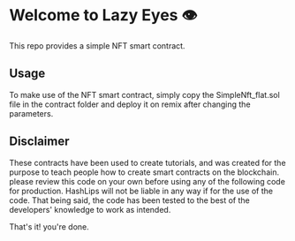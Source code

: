 # Welcome to Lazy Eyes 👁
This repo provides a simple NFT smart contract.

## Usage
To make use of the NFT smart contract, simply copy the SimpleNft_flat.sol file in the contract folder and deploy it on remix after changing the parameters.

## Disclaimer
These contracts have been used to create tutorials,
and was created for the purpose to teach people
how to create smart contracts on the blockchain.
please review this code on your own before using any of
the following code for production.
HashLips will not be liable in any way if for the use
of the code. That being said, the code has been tested
to the best of the developers' knowledge to work as intended.

That's it! you're done.
